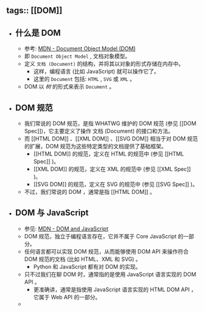 tags:: [[DOM]]
---

- ## 什么是 DOM
	- 参考: [MDN - Document Object Model (DOM)](https://developer.mozilla.org/zh-CN/docs/Web/API/Document_Object_Model)
	- 即 `Document Object Model` , 文档对象模型。
	- 定义 `文档 (Document)` 的结构，并将其以对象的形式存储在内存中。
		- 这样，编程语言 (比如 JavaScript) 就可以操作它了。
		- 这里的 `Document` 包括: `HTML` , `SVG` 或 `XML` 。
	- DOM 以 *树* 的形式来表示 `Document` 。
- ## DOM 规范
	- 我们常说的 DOM 规范，是指 WHATWG 维护的 DOM 规范 (参见  [[DOM Spec]])，它主要定义了操作 文档 (Document) 的接口和方法。
	- 而  [[HTML DOM]] 、[[XML DOM]] 、[[SVG DOM]] 相当于对 DOM 规范的扩展，DOM 规范为这些特定类型的文档提供了基础框架。
		- [[HTML DOM]] 的规范，定义在 HTML 的规范中 (参见 [[HTML Spec]] )。
		- [[XML DOM]] 的规范，定义在 XML 的规范中 (参见 [[XML Spec]] )。
		- [[SVG DOM]] 的规范，定义在 SVG 的规范中 (参见 [[SVG Spec]] )。
	- 不过，我们常说的 DOM ，通常是指 [[HTML DOM]] 。
- ## DOM 与 JavaScript
	- 参见: [MDN - DOM and JavaScript](https://developer.mozilla.org/en-US/docs/Web/API/Document_Object_Model/Introduction#dom_and_javascript)
	- DOM 规范，独立于编程语言存在，它并不属于 Core JavaScript 的一部分。
	- 任何语言都可以实现 DOM 规范，从而能够使用 DOM API 来操作符合 DOM 规范的文档 (比如 HTML、XML 和 SVG) 。
		- Python 和 JavaScript 都有对 DOM 的实现。
	- 只不过我们在聊 DOM 时，通常指的是使用 JavaScript 语言实现的 DOM API 。
		- 更准确讲，通常是指使用 JavaScript 语言实现的 HTML DOM API ，它属于 Web API 的一部分。
	-